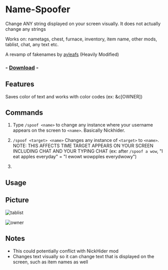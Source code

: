 # Name-Spoofer

Change ANY string displayed on your screen visually. It does not actually change any strings

Works on: nametags, chest, furnace, inventory, item name, other mods, tablist, chat, any text etc.

A revamp of fakenames by [ayleafs](https://github.com/ayleafs/fake-names) (Heavily Modified)

### - [Download](https://github.com/TheExploration/Name-Spoofer/releases/download/1.1/name-spoofer-1.1.jar) -

## Features
Saves color of text and works with color codes (ex: &c[OWNER])

## Commands
1. Type `/spoof <name>` to change any instance where your username appears on the screen to `<name>`. Basically Nickhider.

2. `/spoof <target> <name>` Changes any instance of `<target>` to `<name>`. 
NOTE: THIS AFFECTS TIME TARGET APPEARS ON YOUR SCREEN INCLUDING CHAT AND YOUR TYPING CHAT (ex: after `/spoof a wow`, "I eat apples everyday" = "I ewowt wowpples everydwowy")

3. 


## Usage


## Picture
![tablist](https://github.com/TheExploration/Name-Spoofer/blob/main/tablist%20spoof.png)

![owner](https://github.com/TheExploration/Name-Spoofer/blob/main/owner.png)

## Notes
- This could potentially conflict with NickHider mod
- Changes text visually so it can change text that is displayed on the screen, such as item names as well
